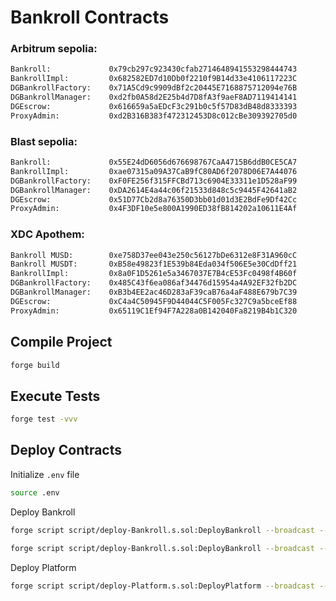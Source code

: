 # Bankroll Contracts

### Arbitrum sepolia:

```sh
Bankroll:             0x79cb297c923430cfab2714648941553298444743
BankrollImpl:         0x682582ED7d10Db0f2210f9B14d33e4106117223C
DGBankrollFactory:    0x71A5Cd9c9909dBf2c20445E7168875712094e76B
DGBankrollManager:    0xd2fb0A58d2E25b4d7D8fA3f9aeF8AD7119414141
DGEscrow:             0x616659a5aEDcF3c291b0c5f57D83dB48d8333393
ProxyAdmin:           0xd2B316B383f472312453D8c012cBe309392705d0
```

### Blast sepolia:

```sh
Bankroll:             0x55E24dD6056d676698767CaA4715B6ddB0CE5CA7
BankrollImpl:         0xae07315a09A37CaB9fC80AD6f2078D06E7A44076
DGBankrollFactory:    0xF0FE256f315FFCBd713c6904E33311e1D528aF99
DGBankrollManager:    0xDA2614E4a44c06f21533d848c5c9445F42641aB2
DGEscrow:             0x51D77Cb2d8a76350D3bb01d01d3E2BdFe9Df42Cc
ProxyAdmin:           0x4F3DF10e5e800A1990ED38fB814202a10611E4Af

```
### XDC Apothem:

```sh
Bankroll MUSD:        0xe758D37ee043e250c56127bDe6312e8F31A960cC
Bankroll MUSDT:       0xB58e49823f1E539b84Eda034f506E5e30CdDff21
BankrollImpl:         0x8a0F1D5261e5a3467037E7B4cE53Fc0498f4B60f
DGBankrollFactory:    0x485C43f6ea086af34476d15954a4A92EF32fb2DC
DGBankrollManager:    0xB3b4EE2ac46D283aF39caB76a4aF488E679b7C39
DGEscrow:             0xC4a4C50945F9D44044C5F005Fc327C9a5bceEf88
ProxyAdmin:           0x65119C1Ef94F7A228a0B142040Fa8219B4b1C320
```


## Compile Project

```sh
forge build
```

## Execute Tests

```sh
forge test -vvv
```

## Deploy Contracts

Initialize `.env` file

```sh
source .env
```

Deploy Bankroll

```sh
forge script script/deploy-Bankroll.s.sol:DeployBankroll --broadcast --legacy --rpc-url https://erpc.apothem.network

forge script script/deploy-Bankroll.s.sol:DeployBankroll --broadcast --legacy --rpc-url https://rpc.xinfin.network
```

Deploy Platform

```sh
forge script script/deploy-Platform.s.sol:DeployPlatform --broadcast --legacy --rpc-url xdc-mainnet
```